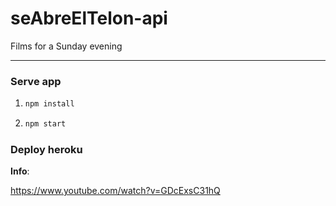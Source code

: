 # seAbreElTelon-api

Films for a Sunday evening

<hr>

### Serve app

1. ```sh
   npm install
   ```
2. ```sh
   npm start
   ```

### Deploy heroku

**Info**:

https://www.youtube.com/watch?v=GDcExsC31hQ
